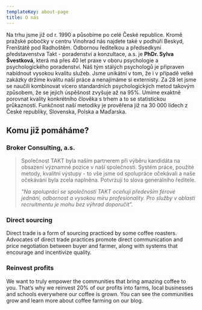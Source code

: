 ```yaml
---
templateKey: about-page
title: O nás
---
```

Na trhu jsme již od r. 1990 a působíme po celé České republice. Kromě pražské pobočky v centru Vinohrad nás najdete také v podhúří Beskyd, Frenštátě pod Radhoštěm. Odbornou ředitelkou a předsedkyní představenstva Takt - poradenství a konzultace, a.s. je **PhDr. Sylva Švestková**, která má přes 40 let praxe v oboru psychologie a psychologického poradenství. Náš tým stálých psychologů je připraven nabídnout vysokou kvalitu služeb. Jsme unikátní v tom, že i v případě velké zakázky držíme kvalitu naší práce a nenajímáme si externisty.  Za 28 let jsme se naučili kombinovat vícero standardních psychologických metod takovým způsobem, že se jejich úspěšnost zvyšuje až na 95%. Umíme exaktně porovnat kvality konkrétního člověka s trhem a to se statistickou průkazností. Funkčnost naší metodiky je prověřena již na 30 000 lidech z České republiky, Slovenska, Polska a Maďarska.



## **Komu již pomáháme?**



### Broker Consulting, a.s.

> Společnost TAKT byla naším partnerem při výběru kandidáta na obsazení významné pozice v naší společnosti. Systém práce, použité metody, kvalitní výstupy - to vše jsme od spolupráce očekávali a naše očekávání byla zcela naplněna.  Potvrzují to slova generálního ředitele. 
>
> _"Na spolupráci se společností TAKT oceňuji především férové jednání, odbornost a vysokou míru profesionality. Pro služby v oblasti recruitmentu je mohu bez výhrad doporučit”._





### Direct sourcing

Direct trade is a form of sourcing practiced by some coffee roasters. Advocates of direct trade practices promote direct communication and price negotiation between buyer and farmer, along with systems that encourage and incentivize quality.

### Reinvest profits

We want to truly empower the communities that bring amazing coffee to you. That’s why we reinvest 20% of our profits into farms, local businesses and schools everywhere our coffee is grown. You can see the communities grow and learn more about coffee farming on our blog.

